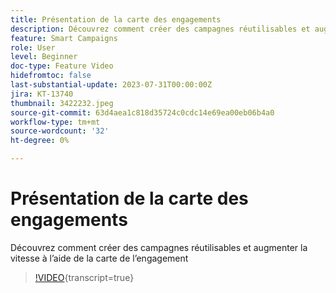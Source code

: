 ```yaml
---
title: Présentation de la carte des engagements
description: Découvrez comment créer des campagnes réutilisables et augmenter la vitesse à l’aide de la carte de l’engagement
feature: Smart Campaigns
role: User
level: Beginner
doc-type: Feature Video
hidefromtoc: false
last-substantial-update: 2023-07-31T00:00:00Z
jira: KT-13740
thumbnail: 3422232.jpeg
source-git-commit: 63d4aea1c818d35724c0cdc14e69ea00eb06b4a0
workflow-type: tm+mt
source-wordcount: '32'
ht-degree: 0%

---
```



# Présentation de la carte des engagements

Découvrez comment créer des campagnes réutilisables et augmenter la vitesse à l’aide de la carte de l’engagement

>[!VIDEO](https://video.tv.adobe.com/v/3422232/?learn=on){transcript=true}
